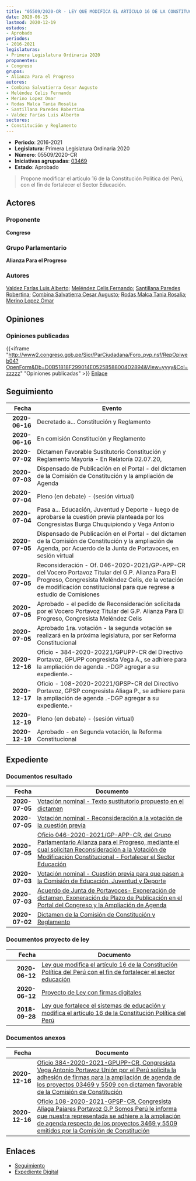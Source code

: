 ```yaml
---
title: "05509/2020-CR - LEY QUE MODIFICA EL ARTÍCULO 16 DE LA CONSTITUCIÓN POLÍTICA DEL PERÚ CON EL FIN DE FORTALECER EL SECTOR EDUCACIÓN"
date: 2020-06-15
lastmod: 2020-12-19
estados:
- Aprobado
periodos:
- 2016-2021
legislaturas:
- Primera Legislatura Ordinaria 2020
proponentes:
- Congreso
grupos:
- Alianza Para el Progreso
autores:
- Combina Salvatierra Cesar Augusto
- Meléndez Celis Fernando
- Merino Lopez Omar
- Rodas Malca Tania Rosalia
- Santillana Paredes Robertina
- Valdez Farías Luis Alberto
sectores:
- Constitución y Reglamento
---
```

- **Periodo**: 2016-2021
- **Legislatura**: Primera Legislatura Ordinaria 2020
- **Número**: 05509/2020-CR
- **Iniciativas agrupadas**: [03469](../../03400/03469)
- **Estado**: Aprobado

> Propone modificar el artículo 16 de la Constitución Política del Perú, con el fin de fortalecer el Sector Educación.


## Actores

### Proponente

**Congreso**

### Grupo Parlamentario

**Alianza Para el Progreso**

### Autores

[Valdez Farías Luis Alberto](mailto:mailto:lvaldez@congreso.gob.pe); [Meléndez Celis Fernando](mailto:mailto:fmelendez@congreso.gob.pe); [Santillana Paredes Robertina](mailto:mailto:rsantillana@congreso.gob.pe); [Combina Salvatierra Cesar Augusto](mailto:mailto:ccombina@congreso.gob.pe); [Rodas Malca Tania Rosalia](mailto:mailto:trodas@congreso.gob.pe); [Merino Lopez Omar](mailto:mailto:omerino@congreso.gob.pe)

## Opiniones

### Opiniones publicadas

{{<iframe "http://www2.congreso.gob.pe/Sicr/ParCiudadana/Foro_pvp.nsf/RepOpiweb04?OpenForm&Db=D0B51818F299014E05258588004D2894&View=yyyy&Col=zzzzz" "Opiniones publicadas" >}}
[Enlace](http://www2.congreso.gob.pe/Sicr/ParCiudadana/Foro_pvp.nsf/RepOpiweb04?OpenForm&Db=D0B51818F299014E05258588004D2894&View=yyyy&Col=zzzzz)


## Seguimiento

| Fecha | Evento |
|------:|--------|
| **2020-06-16** | Decretado a... Constitución y Reglamento |
| **2020-06-16** | En comisión Constitución y Reglamento |
| **2020-07-02** | Dictamen Favorable Sustitutorio Constitución y Reglamento Mayoria - En Relatoría 02.07.20, |
| **2020-07-03** | Dispensado de Publicación en el Portal - del dictamen de la Comisión de Constitución y la ampliación de Agenda |
| **2020-07-04** | Pleno (en debate) - (sesión virtual) |
| **2020-07-04** | Pasa a... Educación, Juventud y Deporte - luego de aprobarse la cuestión previa planteada por los Congresistas Burga Chuquipiondo y Vega Antonio |
| **2020-07-05** | Dispensado de Publicación en el Portal - del dictamen de la Comisión de Constitución y la ampliación de Agenda, por Acuerdo de la Junta de Portavoces, en sesión virtual |
| **2020-07-05** | Reconsideración - Of. 046-2020-2021/GP-APP-CR del Vocero Portavoz Titular del G.P. Alianza Para El Progreso, Congresista Meléndez Celis, de la votación de modificación constitucional para que regrese a estudio de Comisiones |
| **2020-07-05** | Aprobado - el pedido de Reconsideración solicitada por el Vocero Portavoz Titular del G.P. Alianza Para El Progreso, Congresista Meléndez Celis |
| **2020-07-05** | Aprobado 1ra. votación - la segunda votación se realizará en la próxima legislatura, por ser Reforma Constitucional |
| **2020-12-16** | Oficio - 384-2020-20221/GPUPP-CR del Directivo Portavoz, GPUPP congresista Vega A., se adhiere para la ampliación de agenda .-DGP agregar a su expediente.- |
| **2020-12-17** | Oficio - 108-2020-20221/GPSP-CR del Directivo Portavoz, GPSP congresista Aliaga P., se adhiere para la ampliación de agenda .-DGP agregar a su expediente.- |
| **2020-12-19** | Pleno (en debate) - (sesión virtual) |
| **2020-12-19** | Aprobado - en Segunda votación, la Reforma Constitucional |

## Expediente

### Documentos resultado

| Fecha | Documento |
|------:|-----------|
| **2020-07-05** | [Votación nominal - Texto sustitutorio propuesto en el dictamen](http://www.leyes.congreso.gob.pe/Documentos/2016_2021/Asistencia_y_Votacion/Proyectos_de_Ley/Votacion_Nominal/VNTS03469-20200705.pdf) |
| **2020-07-05** | [Votación nominal - Reconsideración a la votación de la cuestión previa](http://www.leyes.congreso.gob.pe/Documentos/2016_2021/Asistencia_y_Votacion/Proyectos_de_Ley/Votacion_Nominal/VNRVCP03469-20200705.pdf) |
| **2020-07-05** | [Oficio 046-2020-2021/GP-APP-CR, del Grupo Parlamentario Alianza para el Progreso, mediante el cual solicitan Reconsideración a la Votación de Modificación Constitucional - Fortalecer el Sector Educación](http://www.leyes.congreso.gob.pe/Documentos/2016_2021/Oficios/Grupos_Parlamentarios/OFICIO-046-2020-2021-GP-APP-CR.pdf) |
| **2020-07-03** | [Votación nominal - Cuestión previa para que pasen a la Comisión de Educación, Juventud y Deporte](http://www.leyes.congreso.gob.pe/Documentos/2016_2021/Asistencia_y_Votacion/Proyectos_de_Ley/Votacion_Nominal/VNCP03469-20200703.pdf) |
| **2020-07-03** | [Acuerdo de Junta de Portavoces- Exoneración de dictamen, Exoneración de Plazo de Publicación en el Portal del Congreso y la Ampliación de Agenda](http://www.leyes.congreso.gob.pe/Documentos/2016_2021/Acuerdos/Junta_Portavoces/AJP03469-20200703.pdf) |
| **2020-07-02** | [Dictamen de la Comisión de Constitución y Reglamento](http://www.leyes.congreso.gob.pe/Documentos/2016_2021/Dictamenes/Proyectos_de_Ley/03469DC04MAY20200702.pdf) |

### Documentos proyecto de ley

| Fecha | Documento |
|------:|-----------|
| **2020-06-12** | [Ley que modifica el artículo 16 de la Constitución Política del Perú con el fin de fortalecer el sector educación](http://www.leyes.congreso.gob.pe/Documentos/2016_2021/Proyectos_de_Ley_y_de_Resoluciones_Legislativas/PL05509-20200615.pdf) |
| **2020-06-12** | [Proyecto de Ley con firmas digitales](http://www.leyes.congreso.gob.pe/Documentos/2016_2021/Proyectos_de_Ley_y_de_Resoluciones_Legislativas/Proyectos_Firmas_digitales/PL05509.pdf) |
| **2018-09-28** | [Ley que fortalece el sistemas de educación y modifica el artículo 16 de la Constitución Política del Perú](http://www.leyes.congreso.gob.pe/Documentos/2016_2021/Proyectos_de_Ley_y_de_Resoluciones_Legislativas/PL0346920180928.PDF) |

### Documentos anexos

| Fecha | Documento |
|------:|-----------|
| **2020-12-16** | [Oficio 384-2020-2021-GPUPP-CR, Congresista Vega Antonio Portavoz Unión por el Perú solicita la adhesión de firmas para la ampliación de agenda de los proyectos 03469 y 5509 con dictamen favorable de la Comisión de Constitución](http://www.leyes.congreso.gob.pe/Documentos/2016_2021/Oficios/Grupos_Parlamentarios/OFICIO-384-2020-2021-GPUPP-CR.pdf) |
| **2020-12-16** | [Oficio 108-2020-2021-GPSP-CR, Congresista Aliaga Pajares Portavoz G.P Somos Perú le informa que nuestra representada se adhiere a la ampliación de agenda respecto de los proyectos 3469 y 5509 emitidos por la Comisión de Constitución](http://www.leyes.congreso.gob.pe/Documentos/2016_2021/Oficios/Grupos_Parlamentarios/OFICIO-108-2020-2021-GPSP-CR.pdf) |

## Enlaces

- [Seguimiento](http://www2.congreso.gob.pe/Sicr/TraDocEstProc/CLProLey2016.nsf/f7fff46988ca05b1052578e100829cc7/63d57e38a47dd00a0525858800707b7b?OpenDocument)
- [Expediente Digital](http://www2.congreso.gob.pe/Sicr/TraDocEstProc/Expvirt_2011.nsf/visbusqptramdoc1621/05509?opendocument)


